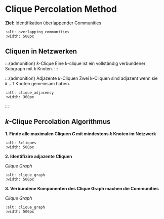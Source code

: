 # Clique Percolation Method

**Ziel:** Identifikation überlappender Communities

```{image} images/overlapping_communities.jpg
:alt: overlapping_communities
:width: 500px
```

## Cliquen in Netzwerken

:::{admonition} $k$-Clique
Eine k-clique ist ein vollständig verbundener Subgraph mit $k$ Knoten.
:::

:::{admonition} Adjazente $k$-Cliquen
Zwei k-Cliquen sind adjazent wenn sie $k-1$ Knoten gemeinsam haben.

```{image} images/clique_adjacency.png
:alt: clique_adjacency
:width: 300px
```
:::

## $k$-Clique Percolation Algorithmus

**1. Finde alle maximalen Cliquen $C$ mit mindestens $k$ Knoten im Netzwerk**

```{image} images/3cliques.png
:alt: 3cliques
:width: 500px
```

**2. Identifizire adjazente Cliquen**

*Clique Graph*

```{image} images/clique_graph.png
:alt: clique_graph
:width: 500px
```

**3. Verbundene Komponenten des Clique Graph machen die Communities**

*Clique Graph*

```{image} images/cpm_result.png
:alt: clique_graph
:width: 500px
```
